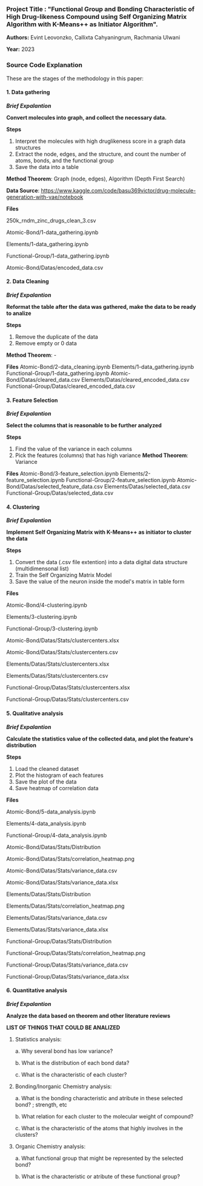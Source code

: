 ### Project Title : "Functional Group and Bonding Characteristic of High Drug-likeness Compound using Self Organizing Matrix Algorithm with K-Means++ as Initiator Algorithm".

**Authors:** Evint Leovonzko, Callixta Cahyaningrum, Rachmania Ulwani

**Year:** 2023

### Source Code Explanation

These are the stages of the methodology in this paper:

#### 1. Data gathering
***Brief Expalantion***

**Convert molecules into graph, and collect the necessary data.**

**Steps**
1. Interpret the molecules with high druglikeness score in a graph data structures
2. Extract the node, edges, and the structure, and count the number of atoms, bonds, and the functional group
3. Save the data into a table

**Method Theorem**: Graph (node, edges), Algorithm (Depth First Search)

**Data Source**: https://www.kaggle.com/code/basu369victor/drug-molecule-generation-with-vae/notebook

**Files**

250k_rndm_zinc_drugs_clean_3.csv

Atomic-Bond/1-data_gathering.ipynb

Elements/1-data_gathering.ipynb

Functional-Group/1-data_gathering.ipynb

Atomic-Bond/Datas/encoded_data.csv

#### 2. Data Cleaning
***Brief Expalantion***

**Reformat the table after the data was gathered, make the data to be ready to analize**

**Steps**
1. Remove the duplicate of the data
2. Remove empty or 0 data

**Method Theorem**: -

**Files**
Atomic-Bond/2-data_cleaning.ipynb
Elements/1-data_gathering.ipynb
Functional-Group/1-data_gathering.ipynb
Atomic-Bond/Datas/cleared_data.csv
Elements/Datas/cleared_encoded_data.csv
Functional-Group/Datas/cleared_encoded_data.csv

#### 3. Feature Selection
***Brief Expalantion***

**Select the columns that is reasonable to be further analyzed**

**Steps**
1. Find the value of the variance in each columns
2. Pick the features (columns) that has high variance 
**Method Theorem**: Variance

**Files**
Atomic-Bond/3-feature_selection.ipynb
Elements/2-feature_selection.ipynb
Functional-Group/2-feature_selection.ipynb
Atomic-Bond/Datas/selected_feature_data.csv
Elements/Datas/selected_data.csv
Functional-Group/Datas/selected_data.csv

#### 4. Clustering
***Brief Expalantion***

**Implement Self Organizing Matrix with K-Means++ as initiator to cluster the data**

**Steps**
1. Convert the data (.csv file extention) into a data digital data structure (multidimensonal list)
2. Train the Self Organizing Matrix Model
3. Save the value of the neuron inside the model's matrix in table form

**Files**

Atomic-Bond/4-clustering.ipynb

Elements/3-clustering.ipynb

Functional-Group/3-clustering.ipynb

Atomic-Bond/Datas/Stats/clustercenters.xlsx

Atomic-Bond/Datas/Stats/clustercenters.csv

Elements/Datas/Stats/clustercenters.xlsx

Elements/Datas/Stats/clustercenters.csv

Functional-Group/Datas/Stats/clustercenters.xlsx

Functional-Group/Datas/Stats/clustercenters.csv

#### 5. Qualitative analysis
***Brief Expalantion***

**Calculate the statistics value of the collected data, and plot the feature's distribution**

**Steps**
1. Load the cleaned dataset
2. Plot the histogram of each features
3. Save the plot of the data
4. Save heatmap of correlation data

**Files**

Atomic-Bond/5-data_analysis.ipynb

Elements/4-data_analysis.ipynb

Functional-Group/4-data_analysis.ipynb

Atomic-Bond/Datas/Stats/Distribution

Atomic-Bond/Datas/Stats/correlation_heatmap.png

Atomic-Bond/Datas/Stats/variance_data.csv

Atomic-Bond/Datas/Stats/variance_data.xlsx

Elements/Datas/Stats/Distribution

Elements/Datas/Stats/correlation_heatmap.png

Elements/Datas/Stats/variance_data.csv

Elements/Datas/Stats/variance_data.xlsx

Functional-Group/Datas/Stats/Distribution

Functional-Group/Datas/Stats/correlation_heatmap.png

Functional-Group/Datas/Stats/variance_data.csv

Functional-Group/Datas/Stats/variance_data.xlsx


#### 6. Quantitative analysis
***Brief Expalantion***

**Analyze the data based on theorem and other literature reviews**

**LIST OF THINGS THAT COULD BE ANALIZED**
1. Statistics analysis:

    a. Why several bond has low variance?

    b. What is the distribution of each bond data?

    c. What is the characteristic of each cluster?

2. Bonding/Inorganic Chemistry analysis:

    a. What is the bonding characteristic and atribute in these selected bond? ; strength, etc

    b. What relation for each cluster to the molecular weight of compound?

    c. What is the characteristic of the atoms that highly involves in the clusters?

3. Organic Chemistry analysis:

    a. What functional group that might be represented by the selected bond?

    b. What is the characteristic or atribute of these functional group?